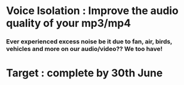 # Voice Isolation : Improve the audio quality of your mp3/mp4

### Ever experienced excess noise be it due to fan, air, birds, vehicles and more on our audio/video?? We too have!


# Target : complete by 30th June
